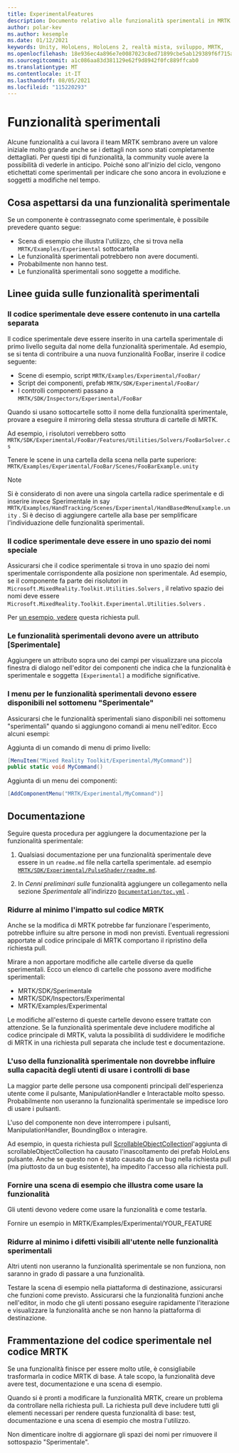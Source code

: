 ```yaml
---
title: ExperimentalFeatures
description: Documento relativo alle funzionalità sperimentali in MRTK.
author: polar-kev
ms.author: kesemple
ms.date: 01/12/2021
keywords: Unity, HoloLens, HoloLens 2, realtà mista, sviluppo, MRTK,
ms.openlocfilehash: 18e936ec4a896e7e0087023c8ed71899cbe5ab129389f6f715ac03d038d1cfb5
ms.sourcegitcommit: a1c086aa83d381129e62f9d8942f0fc889ffcab0
ms.translationtype: MT
ms.contentlocale: it-IT
ms.lasthandoff: 08/05/2021
ms.locfileid: "115220293"
---
```

# <a name="experimental-features"></a>Funzionalità sperimentali

Alcune funzionalità a cui lavora il team MRTK sembrano avere un valore iniziale molto grande anche se i dettagli non sono stati completamente dettagliati. Per questi tipi di funzionalità, la community vuole avere la possibilità di vederle in anticipo. Poiché sono all'inizio del ciclo, vengono etichettati come sperimentali per indicare che sono ancora in evoluzione e soggetti a modifiche nel tempo.

## <a name="what-to-expect-from-an-experimental-feature"></a>Cosa aspettarsi da una funzionalità sperimentale

Se un componente è contrassegnato come sperimentale, è possibile prevedere quanto segue:

- Scena di esempio che illustra l'utilizzo, che si trova nella `MRTK/Examples/Experimental` sottocartella
- Le funzionalità sperimentali potrebbero non avere documenti.
- Probabilmente non hanno test.
- Le funzionalità sperimentali sono soggette a modifiche.

## <a name="experimental-feature-guidelines"></a>Linee guida sulle funzionalità sperimentali

### <a name="experimental-code-should-live-in-a-separate-folder"></a>Il codice sperimentale deve essere contenuto in una cartella separata

Il codice sperimentale deve essere inserito in una cartella sperimentale di primo livello seguita dal nome della funzionalità sperimentale. Ad esempio, se si tenta di contribuire a una nuova funzionalità FooBar, inserire il codice seguente:

- Scene di esempio, script `MRTK/Examples/Experimental/FooBar/`
- Script dei componenti, prefab `MRTK/SDK/Experimental/FooBar/`
- I controlli componenti passano a `MRTK/SDK/Inspectors/Experimental/FooBar`

Quando si usano sottocartelle sotto il nome della funzionalità sperimentale, provare a eseguire il mirroring della stessa struttura di cartelle di MRTK.

Ad esempio, i risolutori verrebbero sotto `MRTK/SDK/Experimental/FooBar/Features/Utilities/Solvers/FooBarSolver.cs`

Tenere le scene in una cartella della scena nella parte superiore: `MRTK/Examples/Experimental/FooBar/Scenes/FooBarExample.unity`

> [!NOTE]
> Si è considerato di non avere una singola cartella radice sperimentale e di inserire invece Sperimentale in say `MRTK/Examples/HandTracking/Scenes/Experimental/HandBasedMenuExample.unity` . Si è deciso di aggiungere cartelle alla base per semplificare l'individuazione delle funzionalità sperimentali.

### <a name="experimental-code-should-be-in-a-special-namespace"></a>Il codice sperimentale deve essere in uno spazio dei nomi speciale

Assicurarsi che il codice sperimentale si trova in uno spazio dei nomi sperimentale corrispondente alla posizione non sperimentale. Ad esempio, se il componente fa parte dei risolutori in `Microsoft.MixedReality.Toolkit.Utilities.Solvers` , il relativo spazio dei nomi deve essere `Microsoft.MixedReality.Toolkit.Experimental.Utilities.Solvers` .

Per [un esempio, vedere](https://github.com/microsoft/MixedRealityToolkit-Unity/pull/4532) questa richiesta pull.

### <a name="experimental-features-should-have-an-experimental-attribute"></a>Le funzionalità sperimentali devono avere un attributo [Sperimentale]

Aggiungere un attributo sopra uno dei campi per visualizzare una piccola finestra di dialogo nell'editor dei componenti che indica che la funzionalità è sperimentale e soggetta `[Experimental]` a modifiche significative.

### <a name="menus-for-experimental-features-should-go-under-experimental-sub-menu"></a>I menu per le funzionalità sperimentali devono essere disponibili nel sottomenu "Sperimentale"

Assicurarsi che le funzionalità sperimentali siano disponibili nei sottomenu "sperimentali" quando si aggiungono comandi ai menu nell'editor. Ecco alcuni esempi:

Aggiunta di un comando di menu di primo livello:

```c#
[MenuItem("Mixed Reality Toolkit/Experimental/MyCommand")]
public static void MyCommand()
```

Aggiunta di un menu dei componenti:

```c#
[AddComponentMenu("MRTK/Experimental/MyCommand")]
```

## <a name="documentation"></a>Documentazione

Seguire questa procedura per aggiungere la documentazione per la funzionalità sperimentale:

1. Qualsiasi documentazione per una funzionalità sperimentale deve essere in un `readme.md` file nella cartella sperimentale. ad esempio [`MRTK/SDK/Experimental/PulseShader/readme.md`](../features/experimental/pulse-shader.md).

1. In *Cenni preliminari sulle* funzionalità aggiungere un collegamento nella sezione *Sperimentale* all'indirizzo [`Documentation/toc.yml`](../toc.yml) .

### <a name="minimize-impact-to-mrtk-code"></a>Ridurre al minimo l'impatto sul codice MRTK

Anche se la modifica di MRTK potrebbe far funzionare l'esperimento, potrebbe influire su altre persone in modi non previsti.
Eventuali regressioni apportate al codice principale di MRTK comportano il ripristino della richiesta pull.

Mirare a non apportare modifiche alle cartelle diverse da quelle sperimentali. Ecco un elenco di cartelle che possono avere modifiche sperimentali:

- MRTK/SDK/Sperimentale
- MRTK/SDK/Inspectors/Experimental
- MRTK/Examples/Experimental

Le modifiche all'esterno di queste cartelle devono essere trattate con attenzione. Se la funzionalità sperimentale deve includere modifiche al codice principale di MRTK, valuta la possibilità di suddividere le modifiche di MRTK in una richiesta pull separata che include test e documentazione.

### <a name="using-your-experimental-feature-should-not-impact-peoples-ability-to-use-core-controls"></a>L'uso della funzionalità sperimentale non dovrebbe influire sulla capacità degli utenti di usare i controlli di base

La maggior parte delle persone usa componenti principali dell'esperienza utente come il pulsante, ManipulationHandler e Interactable molto spesso. Probabilmente non useranno la funzionalità sperimentale se impedisce loro di usare i pulsanti.

L'uso del componente non deve interrompere i pulsanti, ManipulationHandler, BoundingBox o interagire.

Ad esempio, in questa richiesta pull [ScrollableObjectCollection](https://github.com/microsoft/MixedRealityToolkit-Unity/pull/6001)l'aggiunta di scrollableObjectCollection ha causato l'inascoltamento dei prefab HoloLens pulsante. Anche se questo non è stato causato da un bug nella richiesta pull (ma piuttosto da un bug esistente), ha impedito l'accesso alla richiesta pull.

### <a name="provide-an-example-scene-that-demonstrates-how-to-use-the-feature"></a>Fornire una scena di esempio che illustra come usare la funzionalità

Gli utenti devono vedere come usare la funzionalità e come testarla.

Fornire un esempio in MRTK/Examples/Experimental/YOUR_FEATURE

### <a name="minimize-user-visible-flaws-in-experimental-features"></a>Ridurre al minimo i difetti visibili all'utente nelle funzionalità sperimentali

Altri utenti non useranno la funzionalità sperimentale se non funziona, non saranno in grado di passare a una funzionalità.

Testare la scena di esempio nella piattaforma di destinazione, assicurarsi che funzioni come previsto. Assicurarsi che la funzionalità funzioni anche nell'editor, in modo che gli utenti possano eseguire rapidamente l'iterazione e visualizzare la funzionalità anche se non hanno la piattaforma di destinazione.

## <a name="graduating-experimental-code-into-mrtk-code"></a>Frammentazione del codice sperimentale nel codice MRTK

Se una funzionalità finisce per essere molto utile, è consigliabile trasformarla in codice MRTK di base. A tale scopo, la funzionalità deve avere test, documentazione e una scena di esempio.

Quando si è pronti a modificare la funzionalità MRTK, creare un problema da controllare nella richiesta pull. La richiesta pull deve includere tutti gli elementi necessari per rendere questa funzionalità di base: test, documentazione e una scena di esempio che mostra l'utilizzo.

Non dimenticare inoltre di aggiornare gli spazi dei nomi per rimuovere il sottospazio "Sperimentale".
